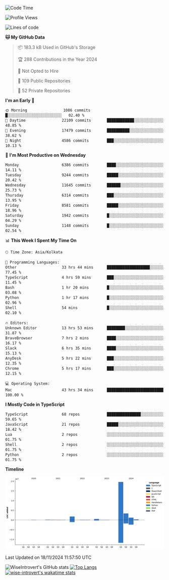 <!--START_SECTION:waka-->
![Code Time](http://img.shields.io/badge/Code%20Time-1%2C858%20hrs%2027%20mins-blue)

![Profile Views](http://img.shields.io/badge/Profile%20Views-3-blue)

![Lines of code](https://img.shields.io/badge/From%20Hello%20World%20I%27ve%20Written-27.3%20million%20lines%20of%20code-blue)

**🐱 My GitHub Data** 

> 📦 183.3 kB Used in GitHub's Storage 
 > 
> 🏆 288 Contributions in the Year 2024
 > 
> 🚫 Not Opted to Hire
 > 
> 📜 109 Public Repositories 
 > 
> 🔑 52 Private Repositories 
 > 
**I'm an Early 🐤** 

```text
🌞 Morning                1086 commits        █░░░░░░░░░░░░░░░░░░░░░░░░   02.40 % 
🌆 Daytime                22109 commits       ████████████░░░░░░░░░░░░░   48.85 % 
🌃 Evening                17479 commits       ██████████░░░░░░░░░░░░░░░   38.62 % 
🌙 Night                  4586 commits        ███░░░░░░░░░░░░░░░░░░░░░░   10.13 % 
```
📅 **I'm Most Productive on Wednesday** 

```text
Monday                   6386 commits        ████░░░░░░░░░░░░░░░░░░░░░   14.11 % 
Tuesday                  9244 commits        █████░░░░░░░░░░░░░░░░░░░░   20.42 % 
Wednesday                11645 commits       ██████░░░░░░░░░░░░░░░░░░░   25.73 % 
Thursday                 6314 commits        ███░░░░░░░░░░░░░░░░░░░░░░   13.95 % 
Friday                   8581 commits        █████░░░░░░░░░░░░░░░░░░░░   18.96 % 
Saturday                 1942 commits        █░░░░░░░░░░░░░░░░░░░░░░░░   04.29 % 
Sunday                   1148 commits        █░░░░░░░░░░░░░░░░░░░░░░░░   02.54 % 
```


📊 **This Week I Spent My Time On** 

```text
🕑︎ Time Zone: Asia/Kolkata

💬 Programming Languages: 
Other                    33 hrs 44 mins      ███████████████████░░░░░░   77.45 % 
TypeScript               4 hrs 59 mins       ███░░░░░░░░░░░░░░░░░░░░░░   11.45 % 
Bash                     1 hr 20 mins        █░░░░░░░░░░░░░░░░░░░░░░░░   03.08 % 
Python                   1 hr 17 mins        █░░░░░░░░░░░░░░░░░░░░░░░░   02.96 % 
Shell                    54 mins             █░░░░░░░░░░░░░░░░░░░░░░░░   02.10 % 

🔥 Editors: 
Unknown Editor           13 hrs 53 mins      ████████░░░░░░░░░░░░░░░░░   31.87 % 
BraveBrowser             7 hrs 2 mins        ████░░░░░░░░░░░░░░░░░░░░░   16.17 % 
Slack                    6 hrs 35 mins       ████░░░░░░░░░░░░░░░░░░░░░   15.13 % 
AnyDesk                  5 hrs 22 mins       ███░░░░░░░░░░░░░░░░░░░░░░   12.35 % 
Chrome                   5 hrs 17 mins       ███░░░░░░░░░░░░░░░░░░░░░░   12.15 % 

💻 Operating System: 
Mac                      43 hrs 34 mins      █████████████████████████   100.00 % 
```

**I Mostly Code in TypeScript** 

```text
TypeScript               68 repos            ███████████████░░░░░░░░░░   59.65 % 
JavaScript               21 repos            █████░░░░░░░░░░░░░░░░░░░░   18.42 % 
Lua                      2 repos             ░░░░░░░░░░░░░░░░░░░░░░░░░   01.75 % 
Shell                    2 repos             ░░░░░░░░░░░░░░░░░░░░░░░░░   01.75 % 
Python                   2 repos             ░░░░░░░░░░░░░░░░░░░░░░░░░   01.75 % 
```



**Timeline**

![Lines of Code chart](https://raw.githubusercontent.com/wise-introvert/wise-introvert/master/assets/bar_graph.png)


 Last Updated on 18/11/2024 11:57:50 UTC
<!--END_SECTION:waka-->

![WiseIntrovert's GitHub stats](https://github-readme-stats.vercel.app/api?username=wise-introvert&count_private=true&show_icons=true)
[![Top Langs](https://github-readme-stats.vercel.app/api/top-langs/?username=wise-introvert&langs_count=10)](https://github.com/anuraghazra/github-readme-stats)
[![wise-introvert's wakatime stats](https://github-readme-stats.vercel.app/api/wakatime?username=wiseintrovert)](https://github.com/anuraghazra/github-readme-stats)
